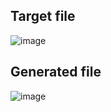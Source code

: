## Target file
![image](https://github.com/Pranay-Pandey/PlayCSS-solutions/assets/79053599/6cdbf3d2-1f8e-497d-8d21-c4319dccdbb6)

## Generated file
![image](https://github.com/Pranay-Pandey/PlayCSS-solutions/assets/79053599/a3b520a0-cf36-4ba9-a3b4-4ef4893ebc75)
